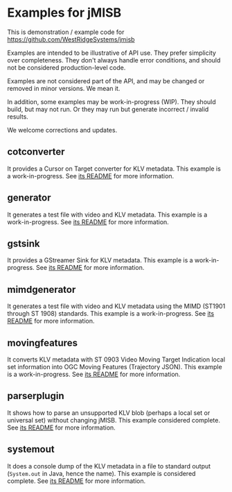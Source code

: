 # Examples for jMISB

This is demonstration / example code for <https://github.com/WestRidgeSystems/jmisb>

Examples are intended to be illustrative of API use. They prefer simplicity over completeness. They don't always handle error conditions, and should not be considered production-level code.

Examples are not considered part of the API, and may be changed or removed in minor versions. We mean it.

In addition, some examples may be work-in-progress (WIP). They should build, but may not run.
Or they may run but generate incorrect / invalid results.

We welcome corrections and updates.

## cotconverter

It provides a Cursor on Target converter for KLV metadata.
This example is a work-in-progress. See [its README](cotconverter/README.md) for more information.

## generator

It generates a test file with video and KLV metadata. This example is a work-in-progress. See [its README](generator/README.md) for more information.

## gstsink

It provides a GStreamer Sink for KLV metadata.
This example is a work-in-progress. See [its README](gstsink/README.md) for more information.

## mimdgenerator

It generates a test file with video and KLV metadata using the MIMD (ST1901 through ST 1908) standards. This example is a work-in-progress. See [its README](mimdgenerator/README.md) for more information.

## movingfeatures

It converts KLV metadata with ST 0903 Video Moving Target Indication local set information into OGC Moving Features (Trajectory JSON).
This example is a work-in-progress. See [its README](movingfeatures/README.md) for more information.

## parserplugin

It shows how to parse an unsupported KLV blob (perhaps a local set or universal set) without changing jMISB.
This example considered complete. See [its README](parserplugin/README.md) for more information.

## systemout

It does a console dump of the KLV metadata in a file to standard output (`System.out` in Java, hence the name). This example is considered complete. See [its README](systemout/README.md) for more information.
